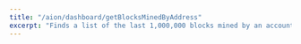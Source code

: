 ```yaml
---
title: "/aion/dashboard/getBlocksMinedByAddress"
excerpt: "Finds a list of the last 1,000,000 blocks mined by an account"
---
```

